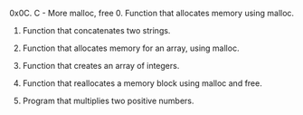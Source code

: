 0x0C. C - More malloc, free
0. Function that allocates memory using malloc.

1. Function that concatenates two strings.

2. Function that allocates memory for an array, using malloc. 

3. Function that creates an array of integers.

4. Function that reallocates a memory block using malloc and free.

5. Program that multiplies two positive numbers.
